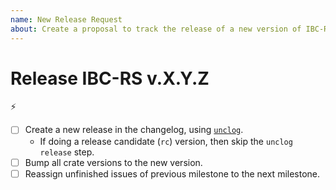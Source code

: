 ```yaml
---
name: New Release Request
about: Create a proposal to track the release of a new version of IBC-RS
---
```


<!-- < < < < < < < < < < < < < < < < < < < < < < < < < < < < < < < < < ☺ 
v               ✰  Thanks for opening a release issue! ✰
v    Before smashing the submit button please review the template.
v    Word of caution: poorly thought-out proposals may be rejected 
v                     without deliberation 
☺ > > > > > > > > > > > > > > > > > > > > > > > > > > > > > > > > >  -->


# Release IBC-RS v.X.Y.Z 

⚡

- [ ] Create a new release in the changelog, using [`unclog`](https://github.com/informalsystems/unclog).
  - If doing a release candidate (`rc`) version, then skip the `unclog release` step.
- [ ] Bump all crate versions to the new version.
- [ ] Reassign unfinished issues of previous milestone to the next milestone.
